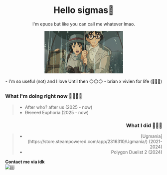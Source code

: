 <style>
  
</style>
<h1 align = center>Hello sigmas👋</h1>

<p align = center>I'm epuos but like you can call me whatever lmao.</p>
<p align="center">
  <img width="50%" height="50%" src="jkbhed.gif">
</p>
<div align = center>
- I'm so useful (not) and I love Until then 😔😔😔
- brian x vivien for life (🥀❌🪫)
</div>
<h2 align = center></h2>

<div align = left float = left>
<h3>What I'm doing right now 🥀🥀🥀🥀</h3>
<blockquote>
<ul>
  <li> After who? after us (2025 - now) </li>
  <li> <del>Discord</del> Euphoria (2025 - now)</li>
</ul>
</blockquote>
</div>

<div align = right float = right>
<h3>What I did 🥶🥶🥶</h3>
<blockquote>
<ul>
  <li> [Ugmania](https://store.steampowered.com/app/2316310/Ugmania/) (2021-2024) </li>
  <li> Polygon Duelist 2 (2024)</li>
</ul>
</blockquote>
</div>

**Contact me via idk**
<br>
![jjjj](https://github.com/user-attachments/assets/fcdc7f0f-3b7a-4673-a514-f41c965d61aa)


<!--
- 🔭 I’m currently working on ...
- 🌱 I’m currently learning ...
- 👯 I’m looking to collaborate on ...
- 🤔 I’m looking for help with ...
- 💬 Ask me about ...
- 📫 How to reach me: ...
- 😄 Pronouns: ...
- ⚡ Fun fact: ...
-->
